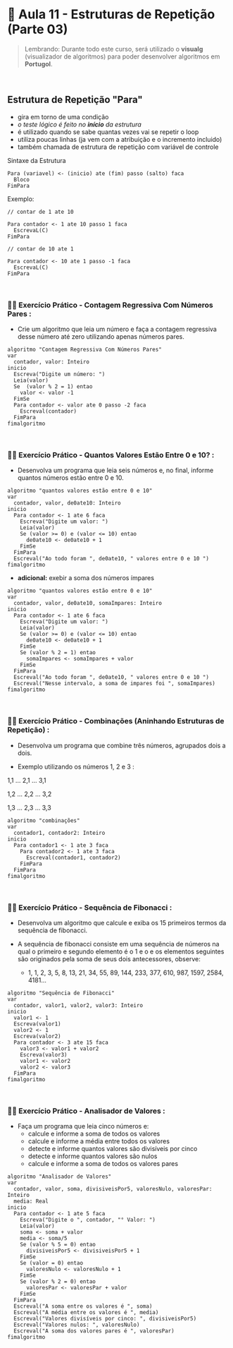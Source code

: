 # 🔁 Aula 11 - Estruturas de Repetição (Parte 03)

> Lembrando: Durante todo este curso, será utilizado o **visualg** (visualizador de algoritmos) para poder desenvolver algoritmos em **Portugol**.

<br>

## **Estrutura de Repetição "Para"**

- gira em torno de uma condição
- *o teste lógico é feito no **início** da estrutura*
- é utilizado quando se sabe quantas vezes vai se repetir o loop
- utiliza poucas linhas (ja vem com a atribuição e o incremento incluido)
- também chamada de estrutura de repetição com variável de controle

Sintaxe da Estrutura

````
Para (variavel) <- (inicio) ate (fim) passo (salto) faca
  Bloco
FimPara
````

Exemplo:

````
// contar de 1 ate 10

Para contador <- 1 ate 10 passo 1 faca
  EscrevaL(C)
FimPara

// contar de 10 ate 1 

Para contador <- 10 ate 1 passo -1 faca
  EscrevaL(C)
FimPara
````

<br>

### 🏋️‍♂️ **Exercício Prático - Contagem Regressiva Com Números Pares :**

- Crie um algoritmo que leia um número e faça a contagem regressiva desse número até zero
utilizando apenas números pares.

````
algoritmo "Contagem Regressiva Com Números Pares"
var
  contador, valor: Inteiro
inicio
  Escreva("Digite um número: ")
  Leia(valor)
  Se  (valor % 2 = 1) entao
    valor <- valor -1
  FimSe
  Para contador <- valor ate 0 passo -2 faca
    Escreval(contador)
  FimPara
fimalgoritmo
````

<br>

### 🏋️‍♂️ **Exercício Prático - Quantos Valores Estão Entre 0 e 10? :**

- Desenvolva um programa que leia seis números e, no final, informe quantos números estão
entre 0 e 10.

````
algoritmo "quantos valores estão entre 0 e 10"
var
  contador, valor, de0ate10: Inteiro
inicio
  Para contador <- 1 ate 6 faca
    Escreva("Digite um valor: ")
    Leia(valor)
    Se (valor >= 0) e (valor <= 10) entao
      de0ate10 <- de0ate10 + 1
    FimSe
  FimPara
  Escreval("Ao todo foram ", de0ate10, " valores entre 0 e 10 ")
fimalgoritmo
````

- **adicional:** exebir a soma dos números ímpares

````
algoritmo "quantos valores estão entre 0 e 10"
var
  contador, valor, de0ate10, somaImpares: Inteiro
inicio
  Para contador <- 1 ate 6 faca
    Escreva("Digite um valor: ")
    Leia(valor)
    Se (valor >= 0) e (valor <= 10) entao
      de0ate10 <- de0ate10 + 1
    FimSe
    Se (valor % 2 = 1) entao
      somaImpares <- somaImpares + valor
    FimSe
  FimPara
  Escreval("Ao todo foram ", de0ate10, " valores entre 0 e 10 ")
  Escreval("Nesse intervalo, a soma de impares foi ", somaImpares)
fimalgoritmo
````

<br>

### 🏋️‍♂️ **Exercício Prático - Combinações (Aninhando Estruturas de Repetição) :**

- Desenvolva um programa que combine três números, agrupados dois a dois.

- Exemplo utilizando os números 1, 2 e 3 :

1,1 ... 2,1 ... 3,1
 
1,2 ... 2,2 ... 3,2

1,3 ... 2,3 ... 3,3


````
algoritmo "combinações"
var
  contador1, contador2: Inteiro
inicio
  Para contador1 <- 1 ate 3 faca
    Para contador2 <- 1 ate 3 faca
      Escreval(contador1, contador2)
    FimPara
  FimPara
fimalgoritmo
````

<br>

### 🏋️‍♂️ **Exercício Prático - Sequência de Fibonacci :**

- Desenvolva um algoritmo que calcule e exiba os 15 primeiros termos da sequência de fibonacci.

- A sequência de fibonacci consiste em uma sequência de números na qual o primeiro e segundo elemento
é o 1 e o e os elementos seguintes são originados pela soma de seus dois antecessores, observe:

  - 1, 1, 2, 3, 5, 8, 13, 21, 34, 55, 89, 144, 233, 377, 610, 987, 1597, 2584, 4181...

````
algoritmo "Sequência de Fibonacci"
var
  contador, valor1, valor2, valor3: Inteiro
inicio
  valor1 <- 1
  Escreva(valor1)
  valor2 <- 1
  Escreva(valor2)
  Para contador <- 3 ate 15 faca
    valor3 <- valor1 + valor2
    Escreva(valor3)
    valor1 <- valor2
    valor2 <- valor3
  FimPara
fimalgoritmo
````

<br>

### 🏋️‍♂️ **Exercício Prático - Analisador de Valores :**

- Faça um programa que leia cinco números e:
  - calcule e informe a soma de todos os valores
  - calcule e informe a média entre todos os valores
  - detecte e informe quantos valores são divisíveis por cinco
  - detecte e informe quantos valores são nulos
  - calcule e informe a soma de todos os valores pares

````
algoritmo "Analisador de Valores"
var
  contador, valor, soma, divisiveisPor5, valoresNulo, valoresPar: Inteiro
  media: Real
inicio
  Para contador <- 1 ate 5 faca
    Escreva("Digite o ", contador, "° Valor: ")
    Leia(valor)
    soma <- soma + valor
    media <- soma/5
    Se (valor % 5 = 0) entao
      divisiveisPor5 <- divisiveisPor5 + 1
    FimSe
    Se (valor = 0) entao
      valoresNulo <- valoresNulo + 1
    FimSe
    Se (valor % 2 = 0) entao
      valoresPar <- valoresPar + valor
    FimSe
  FimPara
  Escreval("A soma entre os valores é ", soma)
  Escreval("A média entre os valores é ", media)
  Escreval("Valores divisíveis por cinco: ", divisiveisPor5)
  Escreval("Valores nulos: ", valoresNulo)
  Escreval("A soma dos valores pares é ", valoresPar)
fimalgoritmo
````